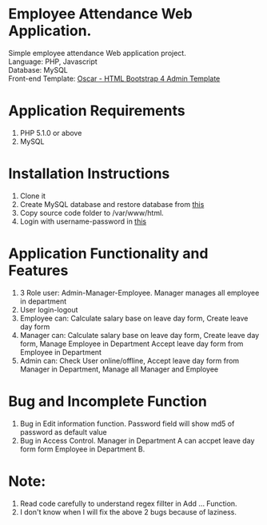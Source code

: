# Employee Attendance Web Application.
Simple employee attendance Web application project.
</br>
Language: PHP, Javascript
</br>
Database: MySQL
</br>
Front-end Template: [Oscar - HTML Bootstrap 4 Admin Template](https://themeforest.net/item/oscar-the-ultimate-bootstrap-admin-template/20324506)

# Application Requirements
1. PHP 5.1.0 or above
2. MySQL

# Installation Instructions
1. Clone it
2. Create MySQL database and restore database from [this](/backup_db.sql)
3. Copy source code folder to /var/www/html.
4. Login with username-password in [this](/username-password.txt)

# Application Functionality and Features
1. 3 Role user: Admin-Manager-Employee. Manager manages all employee in department
2. User login-logout
3. Employee can: Calculate salary base on leave day form, Create leave day form
4. Manager can: Calculate salary base on leave day form, Create leave day form, Manage Employee in Department Accept leave day form from Employee in Department
5. Admin can: Check User online/offline, Accept leave day form from Manager in Department, Manage all Manager and Employee

# Bug and Incomplete Function
1. Bug in Edit information function. Password field will show md5 of password as default value
2. Bug in Access Control. Manager in Department A can accpet leave day form form Employee in Department B.

# Note:
1. Read code carefully to understand regex fillter in Add ... Function.
2. I don't know when I will fix the above 2 bugs because of laziness.
